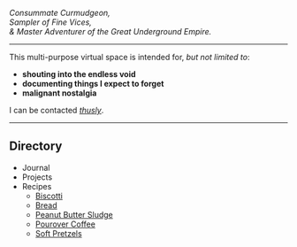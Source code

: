 *Consummate Curmudgeon,*  
*Sampler of Fine Vices,*  
*& Master Adventurer of the Great Underground Empire.*

***

This multi-purpose virtual space is intended for, *but not limited to*:

- **shouting into the endless void**
- **documenting things I expect to forget**
- **malignant nostalgia**

I can be contacted *[thusly](mailto:jeremy.rm@01001010.net?subject=Hi!)*.

***

## Directory

- Journal
- Projects
- Recipes
	+ [Biscotti](/recipes/biscotti.html)
	+ [Bread](/recipes/bread.html)
	+ [Peanut Butter Sludge](/recipes/peanut-butter-sludge.html)
	+ [Pourover Coffee](/recipes/pourover.html)
	+ [Soft Pretzels](/recipes/soft-pretzels.html)